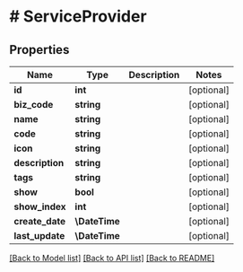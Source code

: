 # # ServiceProvider

## Properties

Name | Type | Description | Notes
------------ | ------------- | ------------- | -------------
**id** | **int** |  | [optional]
**biz_code** | **string** |  | [optional]
**name** | **string** |  | [optional]
**code** | **string** |  | [optional]
**icon** | **string** |  | [optional]
**description** | **string** |  | [optional]
**tags** | **string** |  | [optional]
**show** | **bool** |  | [optional]
**show_index** | **int** |  | [optional]
**create_date** | **\DateTime** |  | [optional]
**last_update** | **\DateTime** |  | [optional]

[[Back to Model list]](../../README.md#models) [[Back to API list]](../../README.md#endpoints) [[Back to README]](../../README.md)
